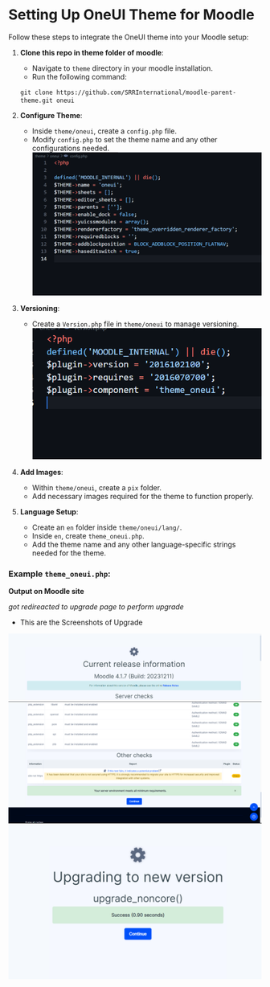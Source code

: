 # Setting Up OneUI Theme for Moodle

Follow these steps to integrate the OneUI theme into your Moodle setup:

1. **Clone this repo in theme folder of moodle**:

   - Navigate to `theme` directory in your moodle installation.
   - Run the following command:
   ```
   git clone https://github.com/SRRInternational/moodle-parent-theme.git oneui
   ```

2. **Configure Theme**:

   - Inside `theme/oneui`, create a `config.php` file.
   - Modify `config.php` to set the theme name and any other configurations needed.
     ![config.php](screenshots/config.png)

3. **Versioning**:

   - Create a `Version.php` file in `theme/oneui` to manage versioning.
     ![version.php](screenshots/version.png)

4. **Add Images**:

   - Within `theme/oneui`, create a `pix` folder.
   - Add necessary images required for the theme to function properly.

5. **Language Setup**:
   - Create an `en` folder inside `theme/oneui/lang/`.
   - Inside `en`, create `theme_oneui.php`.
   - Add the theme name and any other language-specific strings needed for the theme.

### Example `theme_oneui.php`:

**Output on Moodle site**

 *got redireacted to upgrade page to perform upgrade*
  - This are the Screenshots of Upgrade

![output1.php](screenshots/output1.png)
![output2.php](screenshots/output2.png)
![output3.php](screenshots/output3.png)
